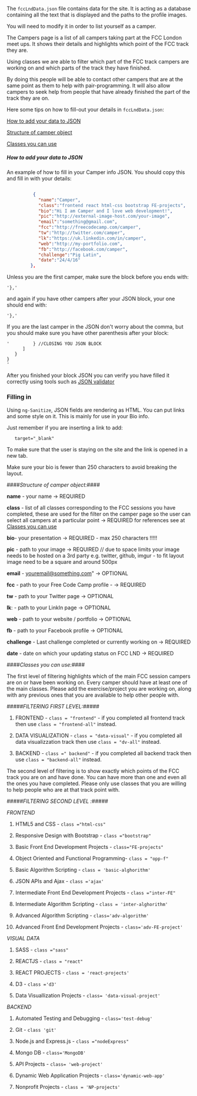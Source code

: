 The `fccLndData.json` file contains data for the site. It is acting as a database containing all the text that is displayed and the paths to the profile images.

You will need to modify it in order to list yourself as a camper.

The Campers page is a list of all campers taking part at the FCC London meet ups. It shows their details and highlights which point of the FCC track they are.

Using classes we are able to filter which part of the FCC track campers are working on and which parts of the track they have finished.

By doing this people will be able to contact other campers that are at the same point as them to help with pair-programming. It will also allow campers to seek help from people that have already finished the part of the track they are on.


Here some tips on how to fill-out your details in `fccLndData.json`:

[How to add your data to JSON](#how-to-add-your-data-to-JSON)

[Structure of camper object](#structure-of-camper-object)

[Classes you can use](#classes-you-can-use)

##### How to add your data to JSON

An example of how to fill in your Camper info JSON. You should copy this and fill in with your details:

```json

          {
            "name":"Camper",
            "class":"frontend react html-css bootstrap FE-projects",
            "bio":"Hi I am Camper and I love web development!",
            "pic":"http://external-image-host.com/your-image",
            "email":"something@gmail.com",
            "fcc":"http://freecodecamp.com/camper",
            "tw":"http://twitter.com/camper",
            "lk":"https://uk.linkedin.com/in/camper",
            "web":"http://my-portfolio.com",
            "fb":"http://facebook.com/camper",
            "challenge":"Pig Latin",
            "date":"24/4/16"
         },
```

Unless you are the first camper, make sure the block before you ends with:

```
'},'
```

and again if you have other campers after your JSON block, your one should end with:

```
'},'
```

If you are the last camper in the JSON don't worry about the comma, but you should make sure  you have other parenthesis after your block:

```
'         } //CLOSING YOU JSON BLOCK
      ]
   }
}
'
```
After you finished your block JSON you can verify you have filled it correctly using tools such as [JSON validator](http://jsonlint.com/)

### Filling in

Using `ng-Sanitize`, JSON fields are rendering as HTML. You can put links and some style on it. This is mainly for use in your Bio info.

Just remember if you are inserting a link to add:
 ```
    target="_blank"
 ```
 To make sure that the user is staying on the site and the link is opened in a new tab.

 Make sure your bio is fewer than 250 characters to avoid breaking the layout.

####*Structure of camper object:*####

**name** - your name -> REQUIRED

**class** - list of all classes corresponding to the FCC sessions you have completed, these are used for the filter on the camper page so the user can select all campers at a particular point -> REQUIRED for references see at [Classes you can use](#classes-you-can-use)

**bio**- your presentation -> REQUIRED - max 250 characters !!!!!

**pic** - path to your image  -> REQUIRED // due to space limits your image needs to be hosted on a 3rd party e.g. twitter, github, imgur - to fit layout image need to be a square and around 500px

**email** - youremail@something.com"   -> OPTIONAL

**fcc**  -  path to your Free Code Camp profile - -> REQUIRED

**tw** - path to your Twitter page -> OPTIONAL

**lk**: - path to your LinkIn page -> OPTIONAL

**web**  - path to your website / portfolio -> OPTIONAL

**fb** - path to your Facebook profile -> OPTIONAL

**challenge** - Last challenge completed or currently working on -> REQUIRED

**date** - date on which your updating status on FCC LND -> REQUIRED

####*Classes you can use:*####

The first level of filtering highlights which of the main FCC session campers are on or have been working on. Every camper should have at least one of the main classes. Please add the exercise/project you are working on, along with any previous ones that you are available to help other people with.

#####*FILTERING FIRST LEVEL:*#####

1. FRONTEND -  `class = "frontend"`  - if you completed all frontend track then use `class = "frontend-all"` instead.

2. DATA VISUALIZATION - `class = "data-visual"` - if you completed all data visualizzation track then use `class = "dv-all"` instead.

3. BACKEND - `class =" backend"` - if you completed all backend track then use `class = "backend-all"` instead.

The second level of filtering is to show exactly which points of the FCC track you are on and have done. You can have more than one and even all the ones you have completed. Please only use classes that you are willing to help people who are at that track point with.

#####*FILTERING SECOND LEVEL :*#####

*FRONTEND*

1. HTML5 and CSS - `class ="html-css"`

2. Responsive Design with Bootstrap  - `class ="bootstrap"`

3. Basic Front End Development Projects - `class="FE-projects"`

4. Object Oriented and Functional Programming- `class = "opp-f"`

5. Basic Algorithm Scripting - `class = 'basic-alghorithm'`

6. JSON APIs and Ajax - `class ='ajax'`

7. Intermediate Front End Development Projects - `class ="inter-FE"`

8. Intermediate Algorithm Scripting - `class = 'inter-alghorithm'`

9. Advanced Algorithm Scripting - `class='adv-algorithm'`

10. Advanced Front End Development Projects - `class='adv-FE-project'`

*VISUAL DATA*

1. SASS - `class ="sass"`

2. REACTJS - `class = "react"`

3. REACT PROJECTS - `class = 'react-projects'`

4. D3 - `class ='d3'`

5. Data Visuallization Projects - `class= 'data-visual-project'`


*BACKEND*

1. Automated Testing and Debugging - `class='test-debug'`

2. Git - `class 'git'`

3. Node.js and Express.js - `class ="nodeExpress"`

4. Mongo DB - `class='MongoDB'`

5. API Projects - `class= 'web-project'`

6. Dynamic Web Application Projects - `class='dynamic-web-app'`

7. Nonprofit Projects - `class = 'NP-projects'`
